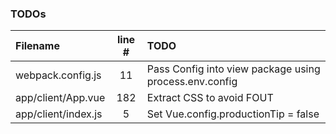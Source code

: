 ### TODOs
| Filename | line # | TODO
|:------|:------:|:------
| webpack.config.js | 11 | Pass Config into view package using process.env.config
| app/client/App.vue | 182 | Extract CSS to avoid FOUT
| app/client/index.js | 5 | Set Vue.config.productionTip = false
